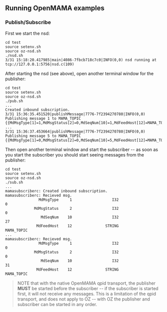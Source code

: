 ## Running OpenMAMA examples

### Publish/Subscribe

First we start the nsd:

```
cd test
source setenv.sh
source oz-nsd.sh
./nsd.sh
3/31 15:18:20.417985|main|4086-7fbcb718c7c0|INFO(0,0) nsd running at tcp://127.0.0.1:5756|nsd.c(109)
```

After starting the nsd (see above), open another terminal window for the publisher:

```
cd test
source setenv.sh
source oz-nsd.sh
./pub.sh
...
Created inbound subscription.
3/31 15:36:35.451520|publishMessage|7776-7f2394270780|INFO(0,0) Publishing message 1 to MAMA_TOPIC {{MdMsgType[1]=1,MdMsgStatus[2]=0,MdSeqNum[10]=1,MdFeedHost[12]=MAMA_TOPIC}}|mamapublisherc.c(341)
...
3/31 15:36:37.453664|publishMessage|7776-7f2394270780|INFO(0,0) Publishing message 5 to MAMA_TOPIC {{MdMsgType[1]=0,MdMsgStatus[2]=0,MdSeqNum[10]=5,MdFeedHost[12]=MAMA_TOPIC}}|mamapublisherc.c(341)...

```

Then open another terminal window and start the subscriber -- as soon as you start the subscriber you should start seeing messages from the publisher:

```
cd test
source setenv.sh
source oz-nsd.sh
./sub.sh
...
mamasubscriberc: Created inbound subscription.
mamasubscriberc: Recieved msg.
               MdMsgType     1                  I32                    0
             MdMsgStatus     2                  I32                    0
                MdSeqNum    10                  I32                   27
              MdFeedHost    12               STRING           MAMA_TOPIC
...
mamasubscriberc: Recieved msg.
               MdMsgType     1                  I32                    0
             MdMsgStatus     2                  I32                    0
                MdSeqNum    10                  I32                   31
              MdFeedHost    12               STRING           MAMA_TOPIC
```

> NOTE that with the native OpenMAMA qpid transport, the publisher **MUST** be started before the subscriber -- if the subscriber is started first, it will not receive any messages.  This is a limitation of the qpid transport, and does not apply to OZ -- with OZ the publisher and subscriber can be started in any order.

